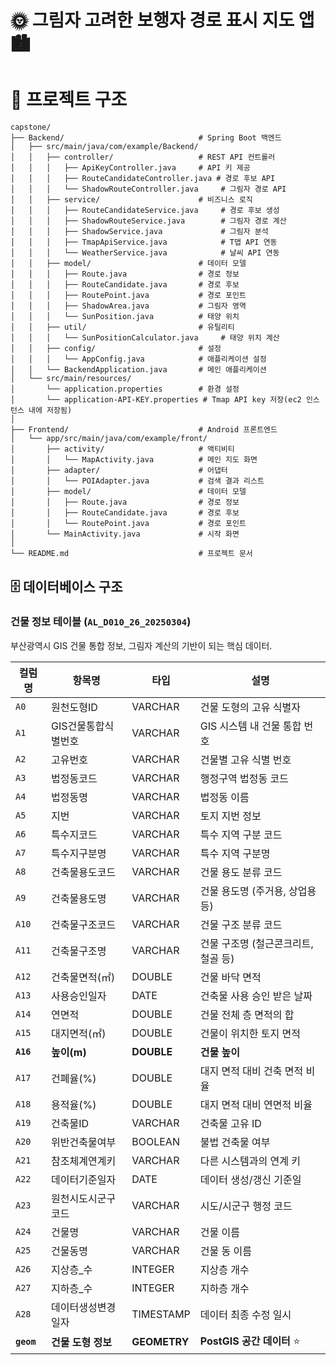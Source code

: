 # :sun_with_face: 그림자 고려한 보행자 경로 표시 지도 앱 :cityscape:


# 📂 프로젝트 구조

```
capstone/
├── Backend/                              # Spring Boot 백엔드
│   ├── src/main/java/com/example/Backend/
│   │   ├── controller/                   # REST API 컨트롤러
│   │   │   ├── ApiKeyController.java     # API 키 제공
│   │   │   ├── RouteCandidateController.java # 경로 후보 API
│   │   │   └── ShadowRouteController.java     # 그림자 경로 API
│   │   ├── service/                      # 비즈니스 로직
│   │   │   ├── RouteCandidateService.java     # 경로 후보 생성
│   │   │   ├── ShadowRouteService.java        # 그림자 경로 계산
│   │   │   ├── ShadowService.java             # 그림자 분석
│   │   │   ├── TmapApiService.java            # T맵 API 연동
│   │   │   └── WeatherService.java            # 날씨 API 연동
│   │   ├── model/                        # 데이터 모델
│   │   │   ├── Route.java                # 경로 정보
│   │   │   ├── RouteCandidate.java       # 경로 후보
│   │   │   ├── RoutePoint.java           # 경로 포인트
│   │   │   ├── ShadowArea.java           # 그림자 영역
│   │   │   └── SunPosition.java          # 태양 위치
│   │   ├── util/                         # 유틸리티
│   │   │   └── SunPositionCalculator.java     # 태양 위치 계산
│   │   ├── config/                       # 설정
│   │   │   └── AppConfig.java            # 애플리케이션 설정
│   │   └── BackendApplication.java       # 메인 애플리케이션
│   └── src/main/resources/
│       └── application.properties        # 환경 설정
│       └── application-API-KEY.properties # Tmap API key 저장(ec2 인스턴스 내에 저장됨)
│
├── Frontend/                             # Android 프론트엔드
│   └── app/src/main/java/com/example/front/
│       ├── activity/                     # 액티비티
│       │   └── MapActivity.java          # 메인 지도 화면
│       ├── adapter/                      # 어댑터
│       │   └── POIAdapter.java           # 검색 결과 리스트
│       ├── model/                        # 데이터 모델
│       │   ├── Route.java                # 경로 정보
│       │   ├── RouteCandidate.java       # 경로 후보
│       │   └── RoutePoint.java           # 경로 포인트
│       └── MainActivity.java             # 시작 화면
│
└── README.md                             # 프로젝트 문서
```

## 🗄️ 데이터베이스 구조

### 건물 정보 테이블 (`AL_D010_26_20250304`)

부산광역시 GIS 건물 통합 정보, 그림자 계산의 기반이 되는 핵심 데이터.

| 컬럼명 | 항목명 | 타입 | 설명 |
|--------|--------|------|------|
| `A0` | 원천도형ID | VARCHAR | 건물 도형의 고유 식별자 |
| `A1` | GIS건물통합식별번호 | VARCHAR | GIS 시스템 내 건물 통합 번호 |
| `A2` | 고유번호 | VARCHAR | 건물별 고유 식별 번호 |
| `A3` | 법정동코드 | VARCHAR | 행정구역 법정동 코드 |
| `A4` | 법정동명 | VARCHAR | 법정동 이름 |
| `A5` | 지번 | VARCHAR | 토지 지번 정보 |
| `A6` | 특수지코드 | VARCHAR | 특수 지역 구분 코드 |
| `A7` | 특수지구분명 | VARCHAR | 특수 지역 구분명 |
| `A8` | 건축물용도코드 | VARCHAR | 건물 용도 분류 코드 |
| `A9` | 건축물용도명 | VARCHAR | 건물 용도명 (주거용, 상업용 등) |
| `A10` | 건축물구조코드 | VARCHAR | 건물 구조 분류 코드 |
| `A11` | 건축물구조명 | VARCHAR | 건물 구조명 (철근콘크리트, 철골 등) |
| `A12` | 건축물면적(㎡) | DOUBLE | 건물 바닥 면적 |
| `A13` | 사용승인일자 | DATE | 건축물 사용 승인 받은 날짜 |
| `A14` | 연면적 | DOUBLE | 건물 전체 층 면적의 합 |
| `A15` | 대지면적(㎡) | DOUBLE | 건물이 위치한 토지 면적 |
| **`A16`** | **높이(m)** | **DOUBLE** | **건물 높이** |
| `A17` | 건폐율(%) | DOUBLE | 대지 면적 대비 건축 면적 비율 |
| `A18` | 용적율(%) | DOUBLE | 대지 면적 대비 연면적 비율 |
| `A19` | 건축물ID | VARCHAR | 건축물 고유 ID |
| `A20` | 위반건축물여부 | BOOLEAN | 불법 건축물 여부 |
| `A21` | 참조체계연계키 | VARCHAR | 다른 시스템과의 연계 키 |
| `A22` | 데이터기준일자 | DATE | 데이터 생성/갱신 기준일 |
| `A23` | 원천시도시군구코드 | VARCHAR | 시도/시군구 행정 코드 |
| `A24` | 건물명 | VARCHAR | 건물 이름 |
| `A25` | 건물동명 | VARCHAR | 건물 동 이름 |
| `A26` | 지상층_수 | INTEGER | 지상층 개수 |
| `A27` | 지하층_수 | INTEGER | 지하층 개수 |
| `A28` | 데이터생성변경일자 | TIMESTAMP | 데이터 최종 수정 일시 |
| **`geom`** | **건물 도형 정보** | **GEOMETRY** | **PostGIS 공간 데이터** ⭐ |

